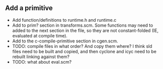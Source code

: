 ## Add a primitive

- Add function/definitions to runtime.h and runtime.c
- Add to prim? section in transforms.scm. Some functions may need to added to the next section in the file, so they are not constant-folded (IE, evaluated at compile time).
- Add to the c-compile-primitive section in cgen.scm.
- TODO: compile files in what order? And copy them where? I think sld files need to be built and copied, and then cyclone and icyc need to be rebuilt linking against them?
- TODO: what about eval.scm?
